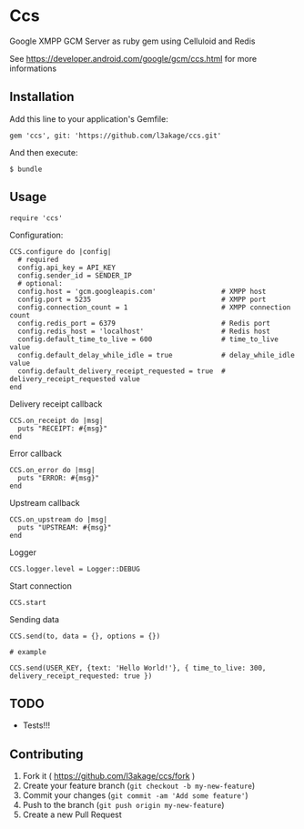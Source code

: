 # Ccs

Google XMPP GCM Server as ruby gem using Celluloid and Redis

See https://developer.android.com/google/gcm/ccs.html for more informations

## Installation

Add this line to your application's Gemfile:

    gem 'ccs', git: 'https://github.com/l3akage/ccs.git'

And then execute:

    $ bundle

## Usage

```
require 'ccs'
```

Configuration:

```
CCS.configure do |config|
  # required
  config.api_key = API_KEY
  config.sender_id = SENDER_IP
  # optional:
  config.host = 'gcm.googleapis.com'                # XMPP host
  config.port = 5235                                # XMPP port
  config.connection_count = 1                       # XMPP connection count
  config.redis_port = 6379                          # Redis port
  config.redis_host = 'localhost'                   # Redis host
  config.default_time_to_live = 600                 # time_to_live value
  config.default_delay_while_idle = true            # delay_while_idle value
  config.default_delivery_receipt_requested = true  # delivery_receipt_requested value
end
```

Delivery receipt callback

```
CCS.on_receipt do |msg|
  puts "RECEIPT: #{msg}"
end
```

Error callback

```
CCS.on_error do |msg|
  puts "ERROR: #{msg}"
end
```

Upstream callback

```
CCS.on_upstream do |msg|
  puts "UPSTREAM: #{msg}"
end
```

Logger

```
CCS.logger.level = Logger::DEBUG
```

Start connection

```
CCS.start
```

Sending data

```
CCS.send(to, data = {}, options = {})

# example

CCS.send(USER_KEY, {text: 'Hello World!'}, { time_to_live: 300, delivery_receipt_requested: true })
```

## TODO
* Tests!!!

## Contributing

1. Fork it ( https://github.com/l3akage/ccs/fork )
2. Create your feature branch (`git checkout -b my-new-feature`)
3. Commit your changes (`git commit -am 'Add some feature'`)
4. Push to the branch (`git push origin my-new-feature`)
5. Create a new Pull Request
